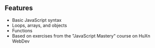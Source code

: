 ## Features
- Basic JavaScript syntax
- Loops, arrays, and objects
- Functions 
- Based on exercises from the "JavaScript Mastery" course on HuXn WebDev
